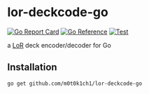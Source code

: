 # lor-deckcode-go

[![Go Report Card](https://goreportcard.com/badge/github.com/m0t0k1ch1/lor-deckcode-go)](https://goreportcard.com/report/github.com/m0t0k1ch1/lor-deckcode-go)
[![Go Reference](https://pkg.go.dev/badge/github.com/m0t0k1ch1/lor-deckcode-go.svg)](https://pkg.go.dev/github.com/m0t0k1ch1/lor-deckcode-go)
[![Test](https://github.com/m0t0k1ch1/lor-deckcode-go/actions/workflows/test.yaml/badge.svg)](https://github.com/m0t0k1ch1/lor-deckcode-go/actions/workflows/test.yaml)

a [LoR](https://playruneterra.com) deck encoder/decoder for Go

## Installation

```sh
go get github.com/m0t0k1ch1/lor-deckcode-go
```
